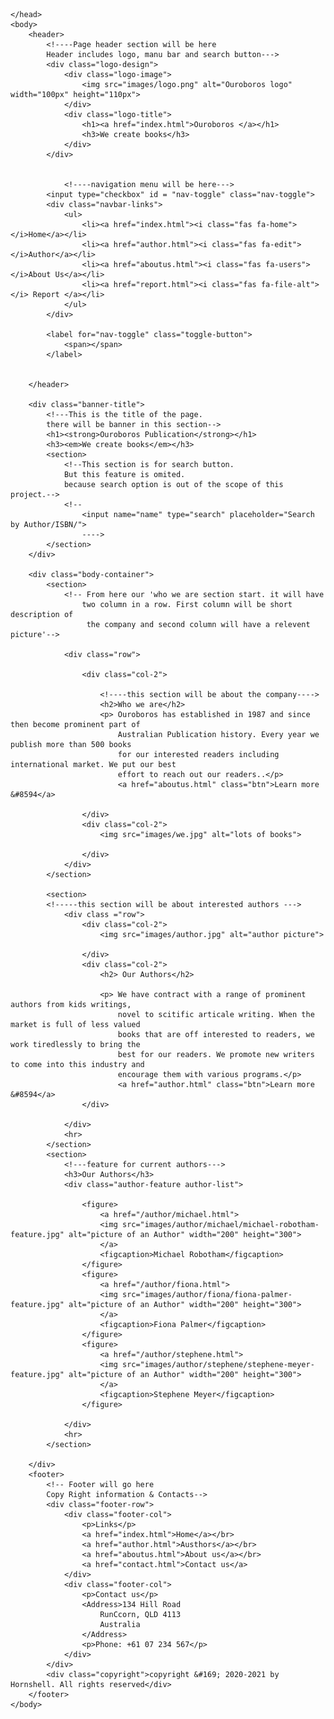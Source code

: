 <!DOCTYPE html>
<html lang="en">
    <head>
        <meta charset="UTF-8">
        <meta name="viewport" content="width=device-width, initial-scale=1.0">
        <title>Ouroboros Publication</title>
        <link rel="stylesheet" href="style.css">  <!---CSS stylesheet is used locally-->
        <link href="webfonts/css/fontawesome.css" rel="stylesheet"> <!-- font awesome icon is used locally-->
        <link href="webfonts/css/brands.css" rel="stylesheet">
        <link href="webfonts/css/solid.css" rel="stylesheet">


    </head>
    <body>
        <header>
            <!----Page header section will be here
            Header includes logo, manu bar and search button--->
            <div class="logo-design">
                <div class="logo-image">
                    <img src="images/logo.png" alt="Ouroboros logo" width="100px" height="110px">
                </div>
                <div class="logo-title">
                    <h1><a href="index.html">Ouroboros </a></h1>
                    <h3>We create books</h3>
                </div>
            </div>
            
            
                <!----navigation menu will be here--->
            <input type="checkbox" id = "nav-toggle" class="nav-toggle">    
            <div class="navbar-links">
                <ul>
                    <li><a href="index.html"><i class="fas fa-home"></i>Home</a></li>
                    <li><a href="author.html"><i class="fas fa-edit"></i>Author</a></li>
                    <li><a href="aboutus.html"><i class="fas fa-users"></i>About Us</a></li>
                    <li><a href="report.html"><i class="fas fa-file-alt"></i> Report </a></li>
                </ul>
            </div>

            <label for="nav-toggle" class="toggle-button">
                <span></span>
            </label>
                
          
        </header>
        
        <div class="banner-title">
            <!---This is the title of the page.
            there will be banner in this section-->
            <h1><strong>Ouroboros Publication</strong></h1>
            <h3><em>We create books</em></h3>
            <section>
                <!--This section is for search button.
                But this feature is omited. 
                because search option is out of the scope of this project.-->
                <!--
                    <input name="name" type="search" placeholder="Search by Author/ISBN/">
                    ---->
            </section>
        </div>
        
        <div class="body-container">
            <section>
                <!-- From here our 'who we are section start. it will have 
                    two column in a row. First column will be short description of
                     the company and second column will have a relevent picture'-->

                <div class="row"> 
                    
                    <div class="col-2">   
                        
                        <!----this section will be about the company---->
                        <h2>Who we are</h2>
                        <p> Ouroboros has established in 1987 and since then become prominent part of 
                            Australian Publication history. Every year we publish more than 500 books 
                            for our interested readers including international market. We put our best
                            effort to reach out our readers..</p>                         
                            <a href="aboutus.html" class="btn">Learn more  &#8594</a>
                        
                    </div>   
                    <div class="col-2">
                        <img src="images/we.jpg" alt="lots of books">

                    </div>
                </div>
            </section>

            <section>
            <!-----this section will be about interested authors --->
                <div class ="row">
                    <div class="col-2">
                        <img src="images/author.jpg" alt="author picture">
                        
                    </div>
                    <div class="col-2">
                        <h2> Our Authors</h2>

                        <p> We have contract with a range of prominent authors from kids writings,
                            novel to scitific articale writing. When the market is full of less valued 
                            books that are off interested to readers, we work tiredlessly to bring the 
                            best for our readers. We promote new writers to come into this industry and 
                            encourage them with various programs.</p>
                            <a href="author.html" class="btn">Learn more  &#8594</a>
                    </div>

                </div>
                <hr>
            </section>
            <section>
                <!---feature for current authors--->
                <h3>Our Authors</h3>
                <div class="author-feature author-list">
                    
                    <figure>
                        <a href="/author/michael.html">
                        <img src="images/author/michael/michael-robotham-feature.jpg" alt="picture of an Author" width="200" height="300">
                        </a>
                        <figcaption>Michael Robotham</figcaption>
                    </figure>
                    <figure>
                        <a href="/author/fiona.html">
                        <img src="images/author/fiona/fiona-palmer-feature.jpg" alt="picture of an Author" width="200" height="300">
                        </a>
                        <figcaption>Fiona Palmer</figcaption>
                    </figure>
                    <figure>
                        <a href="/author/stephene.html">
                        <img src="images/author/stephene/stephene-meyer-feature.jpg" alt="picture of an Author" width="200" height="300">
                        </a>
                        <figcaption>Stephene Meyer</figcaption>
                    </figure>

                </div>
                <hr>
            </section>
            
        </div>
        <footer>
            <!-- Footer will go here 
            Copy Right information & Contacts-->
            <div class="footer-row">
                <div class="footer-col">
                    <p>Links</p>
                    <a href="index.html">Home</a></br>
                    <a href="author.html">Austhors</a></br>
                    <a href="aboutus.html">About us</a></br>
                    <a href="contact.html">Contact us</a>
                </div>
                <div class="footer-col">
                    <p>Contact us</p>
                    <Address>134 Hill Road
                        RunCcorn, QLD 4113
                        Australia
                    </Address>
                    <p>Phone: +61 07 234 567</p>
                </div>
            </div>
            <div class="copyright">copyright &#169; 2020-2021 by Hornshell. All rights reserved</div>
        </footer>
    </body>
</html>
